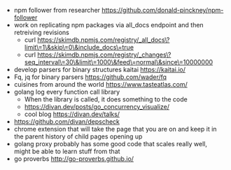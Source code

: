 
- npm follower from researcher https://github.com/donald-pinckney/npm-follower
- work on replicating npm packages via all_docs endpoint and then retreiving revisions
	- curl https://skimdb.npmjs.com/registry/_all_docs\?limit\=1\&skip\=0\&include_docs\=true
	- curl https://skimdb.npmjs.com/registry/_changes\?seq_interval\=30\&limit\=1000\&feed\=normal\&since\=10000000
- develop parsers for binary structures kaitai https://kaitai.io/
- Fq, jq for binary parsers https://github.com/wader/fq
- cuisines from around the world https://www.tasteatlas.com/
- golang log every function call library
	- When the library is called, it does something to the code 
	- https://divan.dev/posts/go_concurrency_visualize/ 
	- cool blog https://divan.dev/talks/
- https://github.com/divan/depscheck
- chrome extension that will take the page that you are on and keep it in the parent history of child pages opening up
- golang proxy probably has some good code that scales really well, might be able to learn stuff from that
- go proverbs http://go-proverbs.github.io/